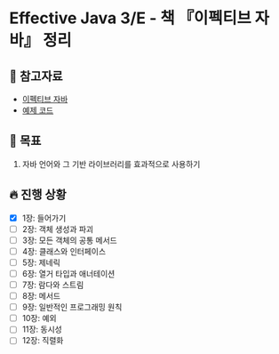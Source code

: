 # Effective Java 3/E - 책 『이펙티브 자바』 정리

## 📘 참고자료

- [이펙티브 자바](https://book.naver.com/bookdb/book_detail.nhn?bid=14097515)
- [예제 코드](https://github.com/WegraLee/effective-java-3e-source-code)

## 🧸 목표
1. 자바 언어와 그 기반 라이브러리를 효과적으로 사용하기

## 🔥 진행 상황
- [X] 1장: 들어가기
- [ ] 2장: 객체 생성과 파괴
- [ ] 3장: 모든 객체의 공통 메서드
- [ ] 4장: 클래스와 인터페이스
- [ ] 5장: 제네릭
- [ ] 6장: 열거 타입과 애너테이션
- [ ] 7장: 람다와 스트림
- [ ] 8장: 메서드
- [ ] 9장: 일반적인 프로그래밍 원칙
- [ ] 10장: 예외
- [ ] 11장: 동시성
- [ ] 12장: 직렬화
